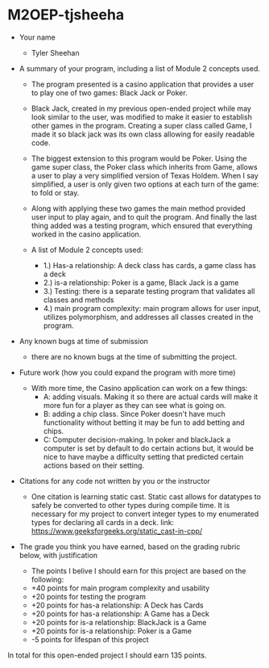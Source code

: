 # M2OEP-tjsheeha

- Your name 
  - Tyler Sheehan
  

- A summary of your program, including a list of Module 2 concepts used.
  - The program presented is a casino application that provides a user to play one of two games: Black Jack or Poker.
  - Black Jack, created in my previous open-ended project while may look similar to the user, was modified to make it easier to establish other games in the program. Creating a super class called Game, I made it so black jack was its own class allowing for easily readable code.
  - The biggest extension to this program would be Poker. Using the game super class, the Poker class which inherits from Game, allows a user to play a very simplified version of Texas Holdem. When I say simplified, a user is only given two options at each turn of the game: to fold or stay.
  - Along with applying these two games the main method provided user input to play again, and to quit the program. And finally the last thing added was a testing program, which ensured that everything worked in the casino application.

  - A list of Module 2 concepts used:
    - 1.) Has-a relationship: A deck class has cards, a game class has a deck
    - 2.) is-a relationship: Poker is a game, Black Jack is a game
    - 3.) Testing: there is a separate testing program that validates all classes and methods
    - 4.) main program complexity: main program allows for user input, utilizes polymorphism, and addresses all classes created in the program.

- Any known bugs at time of submission
  - there are no known bugs at the time of submitting the project.
  

- Future work (how you could expand the program with more time)
  - With more time, the Casino application can work on a few things:
    - A: adding visuals. Making it so there are actual cards will make it more fun for a player as they can see what is going on.
    - B: adding a chip class. Since Poker doesn't have much functionality without betting it may be fun to add betting and chips.
    - C: Computer decision-making. In poker and blackJack a computer is set by default to do certain actions but, it would be nice to have maybe a difficulty setting that predicted certain actions based on their setting.

- Citations for any code not written by you or the instructor
    - One citation is learning static cast.
    Static cast allows for datatypes to safely be converted to other types during compile time. It is necessary for my project to convert integer types to my enumerated types for declaring all cards in a deck.
    link: https://www.geeksforgeeks.org/static_cast-in-cpp/

- The grade you think you have earned, based on the grading rubric below, with justification
  - The points I belive I should earn for this project are based on the following:
  - +40 points for main program complexity and usability
  - +20 points for testing the program
  - +20 points for has-a relationship: A Deck has Cards
  - +20 points for has-a relationship: A Game has a Deck
  - +20 points for is-a relationship: BlackJack is a Game
  - +20 points for is-a relationship: Poker is a Game
  - -5 points for lifespan of this project
  
In total for this open-ended project I should earn 135 points.


